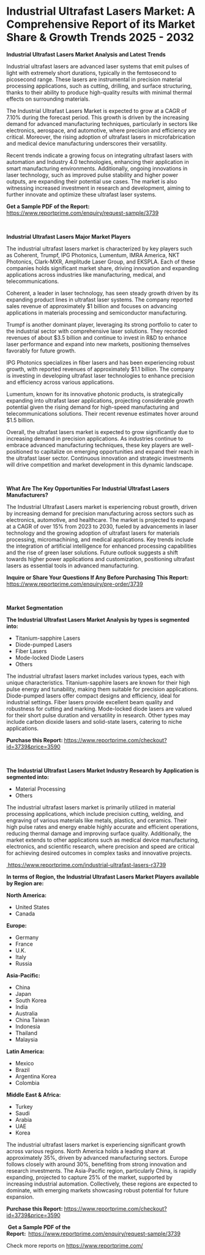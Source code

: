 <p><h1>Industrial Ultrafast Lasers Market: A Comprehensive Report of its Market Share & Growth Trends 2025 - 2032</h1></p><p><strong>Industrial Ultrafast Lasers Market Analysis and Latest Trends</strong></p>
<p><p>Industrial ultrafast lasers are advanced laser systems that emit pulses of light with extremely short durations, typically in the femtosecond to picosecond range. These lasers are instrumental in precision material processing applications, such as cutting, drilling, and surface structuring, thanks to their ability to produce high-quality results with minimal thermal effects on surrounding materials.</p><p>The Industrial Ultrafast Lasers Market is expected to grow at a CAGR of 7.10% during the forecast period. This growth is driven by the increasing demand for advanced manufacturing techniques, particularly in sectors like electronics, aerospace, and automotive, where precision and efficiency are critical. Moreover, the rising adoption of ultrafast lasers in microfabrication and medical device manufacturing underscores their versatility.</p><p>Recent trends indicate a growing focus on integrating ultrafast lasers with automation and Industry 4.0 technologies, enhancing their application in smart manufacturing environments. Additionally, ongoing innovations in laser technology, such as improved pulse stability and higher power outputs, are expanding their potential use cases. The market is also witnessing increased investment in research and development, aiming to further innovate and optimize these ultrafast laser systems.</p></p>
<p><strong>Get a Sample PDF of the Report:&nbsp;</strong> <a href="https://www.reportprime.com/enquiry/request-sample/3739?utm_campaign=3287&utm_medium=2&utm_source=Github&utm_content=ia&utm_term=18032025&utm_id=industrial-ultrafast-lasers">https://www.reportprime.com/enquiry/request-sample/3739</a></p>
<p>&nbsp;</p>
<p><strong>Industrial Ultrafast Lasers Major Market Players</strong></p>
<p><p>The industrial ultrafast lasers market is characterized by key players such as Coherent, Trumpf, IPG Photonics, Lumentum, IMRA America, NKT Photonics, Clark-MXR, Amplitude Laser Group, and EKSPLA. Each of these companies holds significant market share, driving innovation and expanding applications across industries like manufacturing, medical, and telecommunications.</p><p>Coherent, a leader in laser technology, has seen steady growth driven by its expanding product lines in ultrafast laser systems. The company reported sales revenue of approximately $1 billion and focuses on advancing applications in materials processing and semiconductor manufacturing.</p><p>Trumpf is another dominant player, leveraging its strong portfolio to cater to the industrial sector with comprehensive laser solutions. They recorded revenues of about $3.5 billion and continue to invest in R&D to enhance laser performance and expand into new markets, positioning themselves favorably for future growth.</p><p>IPG Photonics specializes in fiber lasers and has been experiencing robust growth, with reported revenues of approximately $1.1 billion. The company is investing in developing ultrafast laser technologies to enhance precision and efficiency across various applications.</p><p>Lumentum, known for its innovative photonic products, is strategically expanding into ultrafast laser applications, projecting considerable growth potential given the rising demand for high-speed manufacturing and telecommunications solutions. Their recent revenue estimates hover around $1.5 billion.</p><p>Overall, the ultrafast lasers market is expected to grow significantly due to increasing demand in precision applications. As industries continue to embrace advanced manufacturing techniques, these key players are well-positioned to capitalize on emerging opportunities and expand their reach in the ultrafast laser sector. Continuous innovation and strategic investments will drive competition and market development in this dynamic landscape.</p></p>
<p>&nbsp;</p>
<p><strong>What Are The Key Opportunities For Industrial Ultrafast Lasers Manufacturers?</strong></p>
<p><p>The Industrial Ultrafast Lasers market is experiencing robust growth, driven by increasing demand for precision manufacturing across sectors such as electronics, automotive, and healthcare. The market is projected to expand at a CAGR of over 15% from 2023 to 2030, fueled by advancements in laser technology and the growing adoption of ultrafast lasers for materials processing, micromachining, and medical applications. Key trends include the integration of artificial intelligence for enhanced processing capabilities and the rise of green laser solutions. Future outlook suggests a shift towards higher power applications and customization, positioning ultrafast lasers as essential tools in advanced manufacturing.</p></p>
<p><strong>Inquire or Share Your Questions If Any Before Purchasing This Report:</strong> <a href="https://www.reportprime.com/enquiry/pre-order/3739?utm_campaign=3287&utm_medium=2&utm_source=Github&utm_content=ia&utm_term=18032025&utm_id=industrial-ultrafast-lasers">https://www.reportprime.com/enquiry/pre-order/3739</a></p>
<p>&nbsp;</p>
<p><strong>Market Segmentation</strong></p>
<p><strong>The Industrial Ultrafast Lasers Market Analysis by types is segmented into:</strong></p>
<p><ul><li>Titanium-sapphire Lasers</li><li>Diode-pumped Lasers</li><li>Fiber Lasers</li><li>Mode-locked Diode Lasers</li><li>Others</li></ul></p>
<p><p>The industrial ultrafast lasers market includes various types, each with unique characteristics. Titanium-sapphire lasers are known for their high pulse energy and tunability, making them suitable for precision applications. Diode-pumped lasers offer compact designs and efficiency, ideal for industrial settings. Fiber lasers provide excellent beam quality and robustness for cutting and marking. Mode-locked diode lasers are valued for their short pulse duration and versatility in research. Other types may include carbon dioxide lasers and solid-state lasers, catering to niche applications.</p></p>
<p><strong>Purchase this Report:&nbsp;</strong><a href="https://www.reportprime.com/checkout?id=3739&price=3590&utm_campaign=3287&utm_medium=2&utm_source=Github&utm_content=ia&utm_term=18032025&utm_id=industrial-ultrafast-lasers">https://www.reportprime.com/checkout?id=3739&price=3590</a></p>
<p>&nbsp;</p>
<p><strong>The Industrial Ultrafast Lasers Market Industry Research by Application is segmented into:</strong></p>
<p><ul><li>Material Processing</li><li>Others</li></ul></p>
<p><p>The industrial ultrafast lasers market is primarily utilized in material processing applications, which include precision cutting, welding, and engraving of various materials like metals, plastics, and ceramics. Their high pulse rates and energy enable highly accurate and efficient operations, reducing thermal damage and improving surface quality. Additionally, the market extends to other applications such as medical device manufacturing, electronics, and scientific research, where precision and speed are critical for achieving desired outcomes in complex tasks and innovative projects.</p></p>
<p><a href="https://www.reportprime.com/industrial-ultrafast-lasers-r3739?utm_campaign=3287&utm_medium=2&utm_source=Github&utm_content=ia&utm_term=18032025&utm_id=industrial-ultrafast-lasers">&nbsp;https://www.reportprime.com/industrial-ultrafast-lasers-r3739</a></p>
<p><strong>In terms of Region, the Industrial Ultrafast Lasers Market Players available by Region are:</strong></p>
<p>
    <p> <strong> North America: </strong>
        <ul>
            <li>United States</li>
            <li>Canada</li>
        </ul>
        </p> 
    <p> <strong> Europe: </strong>
        <ul>
            <li>Germany</li>
            <li>France</li>
            <li>U.K.</li>
            <li>Italy</li>
            <li>Russia</li>
        </ul>
        </p> 
    <p> <strong> Asia-Pacific: </strong>
        <ul>
            <li>China</li>
            <li>Japan</li>
            <li>South Korea</li>
            <li>India</li>
            <li>Australia</li>
            <li>China Taiwan</li>
            <li>Indonesia</li>
            <li>Thailand</li>
            <li>Malaysia</li>
        </ul>
        </p> 
    <p> <strong> Latin America: </strong>
        <ul>
            <li>Mexico</li>
            <li>Brazil</li>
            <li>Argentina Korea</li>
            <li>Colombia</li>
        </ul>
        </p> 
    <p> <strong> Middle East & Africa: </strong>
        <ul>
            <li>Turkey</li>
            <li>Saudi</li>
            <li>Arabia</li>
            <li>UAE</li>
            <li>Korea</li>
        </ul>
    </p>
    </p>
<p><p>The industrial ultrafast lasers market is experiencing significant growth across various regions. North America holds a leading share at approximately 35%, driven by advanced manufacturing sectors. Europe follows closely with around 30%, benefiting from strong innovation and research investments. The Asia-Pacific region, particularly China, is rapidly expanding, projected to capture 25% of the market, supported by increasing industrial automation. Collectively, these regions are expected to dominate, with emerging markets showcasing robust potential for future expansion.</p></p>
<p><strong>Purchase this Report: </strong><a href="https://www.reportprime.com/checkout?id=3739&price=3590&utm_campaign=3287&utm_medium=2&utm_source=Github&utm_content=ia&utm_term=18032025&utm_id=industrial-ultrafast-lasers">https://www.reportprime.com/checkout?id=3739&price=3590</a></p>
<p>&nbsp;<strong>Get a Sample PDF of the Report:&nbsp;&nbsp;</strong><a href="https://www.reportprime.com/enquiry/request-sample/3739?utm_campaign=3287&utm_medium=2&utm_source=Github&utm_content=ia&utm_term=18032025&utm_id=industrial-ultrafast-lasers">https://www.reportprime.com/enquiry/request-sample/3739</a></p>
<p><strong></strong></p>
<p>Check more reports on <a href="https://www.reportprime.com/?utm_campaign=3287&utm_medium=2&utm_source=Github&utm_content=ia&utm_term=18032025&utm_id=industrial-ultrafast-lasers">https://www.reportprime.com/</a></p>